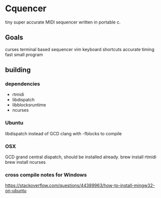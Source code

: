 # Cquencer

tiny super accurate MIDI sequencer written in portable c.

## Goals
curses terminal based sequencer
vim keyboard shortcuts
accurate timing
fast small program

## building

### dependencies
- rtmidi
- libdispatch
- libblocksruntime
- ncurses

### Ubuntu
libdispatch instead of GCD
clang with -fblocks to compile


### OSX
GCD grand central dispatch, should be installed already.
brew install rtmidi
brew install ncurses

### cross compile notes for Windows
https://stackoverflow.com/questions/44389963/how-to-install-mingw32-on-ubuntu
